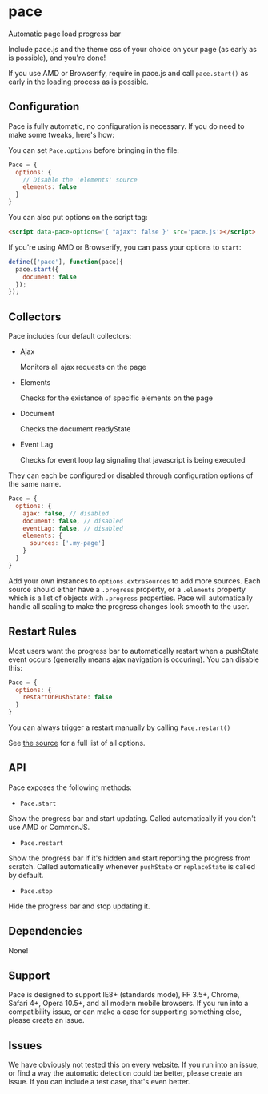 pace
====

Automatic page load progress bar

Include pace.js and the theme css of your choice on your page (as early as is possible), and you're done!

If you use AMD or Browserify, require in pace.js and call `pace.start()` as early in
the loading process as is possible.

Configuration
-------------

Pace is fully automatic, no configuration is necessary.  If you do need to make some tweaks, here's
how:

You can set `Pace.options` before bringing in the file:

```javascript
Pace = {
  options: {
    // Disable the 'elements' source
    elements: false
  }
}
```

You can also put options on the script tag:

```html
<script data-pace-options='{ "ajax": false }' src='pace.js'></script>
```

If you're using AMD or Browserify, you can pass your options to `start`:

```javascript
define(['pace'], function(pace){
  pace.start({
    document: false
  });
});
```

Collectors
----------

Pace includes four default collectors:

- Ajax

  Monitors all ajax requests on the page

- Elements
  
  Checks for the existance of specific elements on the page

- Document

  Checks the document readyState

- Event Lag

  Checks for event loop lag signaling that javascript is being executed

They can each be configured or disabled through configuration options of the same name.

```javascript
Pace = {
  options: {
    ajax: false, // disabled
    document: false, // disabled
    eventLag: false, // disabled
    elements: {
      sources: ['.my-page']
    }
  }
}
```

Add your own instances to `options.extraSources` to add more sources.  Each source should either
have a `.progress` property, or a `.elements` property which is a list of objects with
`.progress` properties.  Pace will automatically handle all scaling to make the progress
changes look smooth to the user.

Restart Rules
-------------

Most users want the progress bar to automatically restart when a pushState event occurs
(generally means ajax navigation is occuring).  You can disable this:

```javascript
Pace = {
  options: {
    restartOnPushState: false
  }
}
```

You can always trigger a restart manually by calling `Pace.restart()`

See [the source](pace.coffee) for a full list of all options.

API
---

Pace exposes the following methods:

- `Pace.start`

Show the progress bar and start updating.  Called automatically if you don't use AMD or CommonJS.

- `Pace.restart`

Show the progress bar if it's hidden and start reporting the progress from scratch.  Called automatically
whenever `pushState` or `replaceState` is called by default.

- `Pace.stop`

Hide the progress bar and stop updating it.

Dependencies
------------

None!

Support
-------

Pace is designed to support IE8+ (standards mode), FF 3.5+, Chrome, Safari 4+, Opera 10.5+, and all modern
mobile browsers.  If you run into a compatibility issue, or can make a case for supporting something else,
please create an issue.

Issues
------

We have obviously not tested this on every website.  If you run into an issue, or find a way the automatic
detection could be better, please create an Issue.  If you can include a test case, that's even better.
